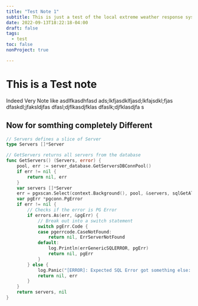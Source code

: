 ```yaml
---
title: "Test Note 1"
subtitle: This is just a test of the local extreme weather response system
date: 2022-09-13T18:22:18-04:00
draft: false
tags: 
  - test
toc: false
nonProject: true

---
```


# This is a Test note

Indeed Very Note like 
 asdlfkasdhfasd
 ads;lkfjasdklfjasd;lkfajsdkl;fjas
 dfaskdl;jfaksldjfas
 dfasl;djflkasdjfklas
 dfaslk;djfklasdjfa
 s
 ## Now for somthing completely Different

```go 
// Servers defines a slice of Server
type Servers []*Server

// GetServers returns all servers from the database
func GetServers() (Servers, error) {
	pool, err := server_database.GetServersDBConnPool()
	if err != nil {
		return nil, err
	}
	var servers []*Server
	err = pgxscan.Select(context.Background(), pool, &servers, sqlGetAllServers)
	var pgErr *pgconn.PgError
	if err != nil {
		// Checks if the error is PG Error
		if errors.As(err, &pgErr) {
			// Break out into a switch statement
			switch pgErr.Code {
			case pgerrcode.CaseNotFound:
				return nil, ErrServerNotFound
			default:
				log.Println(errGenericSQLERROR, pgErr)
				return nil, pgErr
			}
		} else {
			log.Panic("[ERROR]: Expected SQL Error got something else:  ", err)
			return nil, err
		}
	}
	return servers, nil
}
```